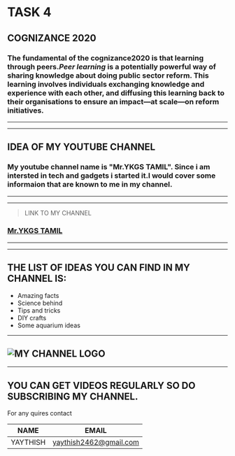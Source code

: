 # TASK 4
## COGNIZANCE 2020
### The fundamental of the __cognizance2020__ is that learning through peers._Peer learning_ is a potentially powerful way of sharing knowledge about doing public sector reform. This learning involves individuals exchanging knowledge and experience with each other, and diffusing this learning back to their organisations to ensure an impact—at scale—on reform initiatives.
---
---
##  IDEA OF MY YOUTUBE CHANNEL
### My youtube channel name is **"Mr.YKGS TAMIL"**. Since i am intersted in tech and gadgets i started it.I would cover some informaion that are known to me in my channel.
---
---
> LINK TO MY CHANNEL 
###     [Mr.YKGS TAMIL](https://www.youtube.com/channel/UCZyyDNR4bE7Nh7CF3J1BCng "Mr.YKGS TAMIL")
---
---
## THE LIST OF IDEAS YOU CAN FIND IN MY CHANNEL IS:
* Amazing facts
* Science behind
* Tips and tricks
* DIY crafts
* Some aquarium ideas
---
![MY CHANNEL LOGO](https://drive.google.com/file/d/1FpJyTLTwfZwNFppjL9OE329FZbafvrqM/view?usp=sharing)
---
---
## YOU CAN GET VIDEOS REGULARLY SO DO SUBSCRIBING MY CHANNEL.

For any quires contact

| NAME    |         EMAIL        |
|---------|----------------------|
|YAYTHISH| yaythish2462@gmail.com|

